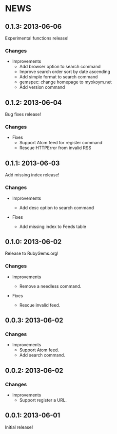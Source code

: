 # NEWS

## 0.1.3: 2013-06-06

Experimental functions release!

### Changes

  * Improvements
    * Add browser option to search command
    * Improve search order sort by date ascending
    * Add simple format to search command
    * gemspec: change homepage to myokoym.net
    * Add version command

## 0.1.2: 2013-06-04

Bug fixes release!

### Changes

  * Fixes
    * Support Atom feed for register command
    * Rescue HTTPError from invalid RSS

## 0.1.1: 2013-06-03

Add missing index release!

### Changes

  * Improvements
    * Add desc option to search command

  * Fixes
    * Add missing index to Feeds table

## 0.1.0: 2013-06-02

Release to RubyGems.org!

### Changes

  * Improvements
    * Remove a needless command.

  * Fixes
    * Rescue invalid feed.

## 0.0.3: 2013-06-02

### Changes

  * Improvements
    * Support Atom feed.
    * Add search command.

## 0.0.2: 2013-06-02

### Changes

  * Improvements
    * Support register a URL.

## 0.0.1: 2013-06-01

Initial release!
